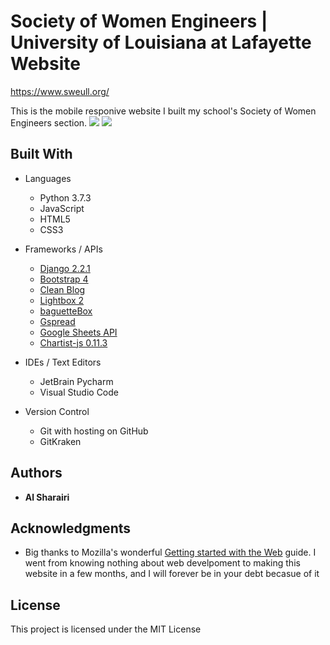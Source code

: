 # Society of Women Engineers | University of Louisiana at Lafayette Website
https://www.sweull.org/

This is the mobile responive website I built my school's Society of Women Engineers section.
![](swesite_misc/mockup1.png)
![](swesite_misc/mockup2.png)

## Built With
* Languages
  * Python 3.7.3
  * JavaScript 
  * HTML5
  * CSS3
* Frameworks / APIs
  * [Django 2.2.1](https://www.djangoproject.com/)
  * [Bootstrap 4](https://getbootstrap.com/)
  * [Clean Blog](https://startbootstrap.com/themes/clean-blog/)
  * [Lightbox 2](https://lokeshdhakar.com/projects/lightbox2/)
  * [baguetteBox](https://feimosi.github.io/baguetteBox.js/)
  * [Gspread](https://github.com/burnash/gspread)
  * [Google Sheets API](https://developers.google.com/sheets/api/)
  * [Chartist-js 0.11.3](https://gionkunz.github.io/chartist-js/)
  
* IDEs / Text Editors
  * JetBrain Pycharm
  * Visual Studio Code
* Version Control
  * Git  with hosting on  GitHub
  * GitKraken
  


## Authors

* **Al Sharairi**


## Acknowledgments

* Big thanks to Mozilla's wonderful [Getting started with the Web](https://developer.mozilla.org/en-US/docs/Learn/Getting_started_with_the_web) guide. I went from knowing nothing about web develpoment to making this website in a few months, and I will forever be in your debt becasue of it


## License

This project is licensed under the MIT License
